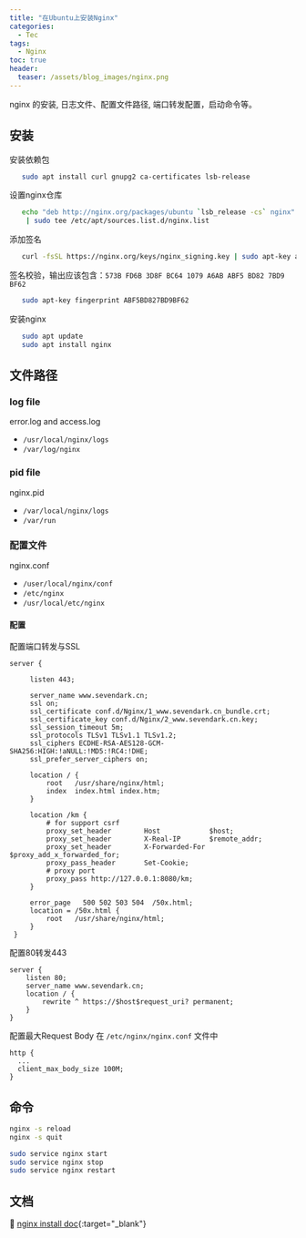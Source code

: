```yaml
---
title: "在Ubuntu上安装Nginx"
categories:
  - Tec
tags:
  - Nginx
toc: true
header:
  teaser: /assets/blog_images/nginx.png
---
```

nginx 的安装, 日志文件、配置文件路径, 端口转发配置，启动命令等。

## 安装

安装依赖包
```sh
   sudo apt install curl gnupg2 ca-certificates lsb-release
```

设置nginx仓库
```sh
   echo "deb http://nginx.org/packages/ubuntu `lsb_release -cs` nginx" \
    | sudo tee /etc/apt/sources.list.d/nginx.list
```

添加签名
```sh
   curl -fsSL https://nginx.org/keys/nginx_signing.key | sudo apt-key add 
```

签名校验，输出应该包含：`573B FD6B 3D8F BC64 1079 A6AB ABF5 BD82 7BD9 BF62`
```sh
   sudo apt-key fingerprint ABF5BD827BD9BF62
```

安装nginx
```sh
   sudo apt update
   sudo apt install nginx
```

## 文件路径

### log file
error.log and access.log
- `/usr/local/nginx/logs`
- `/var/log/nginx`

### pid file
nginx.pid
- `/var/local/nginx/logs`
- `/var/run`

### 配置文件
nginx.conf
- `/user/local/nginx/conf`
- `/etc/nginx`
- `/usr/local/etc/nginx`

#### 配置
配置端口转发与SSL
```
server {

     listen 443;

     server_name www.sevendark.cn;
     ssl on;
     ssl_certificate conf.d/Nginx/1_www.sevendark.cn_bundle.crt;
     ssl_certificate_key conf.d/Nginx/2_www.sevendark.cn.key;
     ssl_session_timeout 5m;
     ssl_protocols TLSv1 TLSv1.1 TLSv1.2;
     ssl_ciphers ECDHE-RSA-AES128-GCM-SHA256:HIGH:!aNULL:!MD5:!RC4:!DHE;
     ssl_prefer_server_ciphers on;

     location / {
         root   /usr/share/nginx/html;
         index  index.html index.htm;
     }

     location /km {
         # for support csrf
         proxy_set_header        Host            $host;
         proxy_set_header        X-Real-IP       $remote_addr;
         proxy_set_header        X-Forwarded-For $proxy_add_x_forwarded_for;
         proxy_pass_header       Set-Cookie;
         # proxy port
         proxy_pass http://127.0.0.1:8080/km;
     }

     error_page   500 502 503 504  /50x.html;
     location = /50x.html {
         root   /usr/share/nginx/html;
     }
 }
```
配置80转发443
```
server {
    listen 80;
    server_name www.sevendark.cn;
    location / {
        rewrite ^ https://$host$request_uri? permanent;
    }
}
```
配置最大Request Body
在 `/etc/nginx/nginx.conf` 文件中
```
http {
  ...
  client_max_body_size 100M;
}
```

## 命令

```sh
nginx -s reload
nginx -s quit

sudo service nginx start
sudo service nginx stop
sudo service nginx restart
```

## 文档
🔶 [nginx install doc](http://nginx.org/en/linux_packages.html){:target="_blank"}
